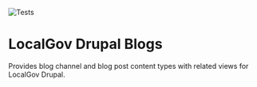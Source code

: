 ![Tests](https://img.shields.io/github/actions/workflow/status/localgovdrupal/localgov_blogs/test.yml)

# LocalGov Drupal Blogs

Provides blog channel and blog post content types with related views for LocalGov Drupal.
